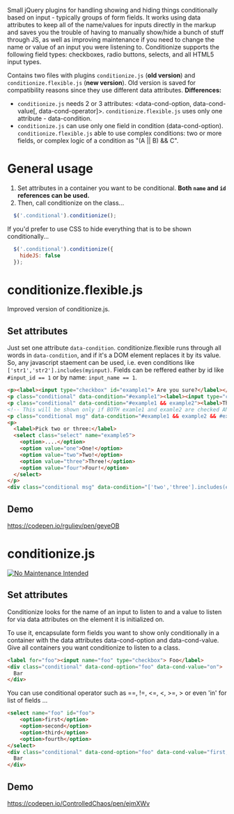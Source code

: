 Small jQuery plugins for handling showing and hiding things conditionally based on input - typically groups of form fields. It works using data attributes to keep all of the name/values for inputs directly in the markup and saves you the trouble of having to manually show/hide a bunch of stuff through JS, as well as improving maintenance if you need to change the name or value of an input you were listening to. Conditionize supports the following field types: checkboxes, radio buttons, selects, and all HTML5 input types.

Contains two files with plugins `conditionize.js` (__old version__) and `conditionize.flexible.js` (__new version__). Old version is saved for compatibility reasons since they use different data attributes. 
**Differences:**
- `conditionize.js` needs 2 or 3 attributes: <data-cond-option, data-cond-value[, data-cond-operator]>. `conditionize.flexible.js` uses only one attribute - data-condition.
- `conditionize.js` can use only one field in condition (data-cond-option). `conditionize.flexible.js` able to use complex conditions: two or more fields, or complex logic of a condition as "(A || B) && C".

# General usage
1. Set attributes in a container you want to be conditional.  **Both `name` and `id` references can be used.**
2. Then, call conditionize on the class...

```javascript
  $('.conditional').conditionize();
```

If you'd prefer to use CSS to hide everything that is to be shown conditionally...

```javascript
  $('.conditional').conditionize({
    hideJS: false
  });
```

# conditionize.flexible.js
Improved version of conditionize.js.

## Set attributes
Just set one attribute `data-condition`. conditionize.flexible runs through all words in `data-condition`, and if it's a DOM element replaces it by its value. So, any javascript staement can be used, i.e. even conditions like `['str1','str2'].includes(myinput)`. Fields can be reffered eather by id like `#input_id == 1` or by name: `input_name == 1`.

```html
<p><label><input type="checkbox" id="example1"> Are you sure?</label></p>
<p class="conditional" data-condition="#example1"><label><input type="checkbox" name="example2"> Really super sure?</label></p>
<p class="conditional" data-condition="#example1 && example2"><label>Then type "yay": </label><input type="text"     id="example3" placeholder="yay"></p>
<!-- This will be shown only if BOTH examle1 and examle2 are checked AND 'yay' typed in examle3 -->
<p class="conditional msg" data-condition="#example1 && example2 && #example3 == 'yay'"> Both are selected and YAY is typed!</p>
<p>
  <label>Pick two or three:</label>
  <select class="select" name="example5">
    <option>....</option>
    <option value="one">One!</option>
    <option value="two">Two!</option>
    <option value="three">Three!</option>
    <option value="four">Four!</option>
  </select>
</p>
<div class="conditional msg" data-condition="['two','three'].includes(example5)">See?! It works with selects!</div>
```

## Demo
https://codepen.io/rguliev/pen/geyeOB

# conditionize.js
[![No Maintenance Intended](http://unmaintained.tech/badge.svg)](http://unmaintained.tech/)

## Set attributes
Conditionize looks for the name of an input to listen to and a value to listen for via data attributes on the element it is initialized on.

To use it, encapsulate form fields you want to show only conditionally in a container with the data attributes data-cond-option and data-cond-value. Give all containers you want conditionize to listen to a class.

```html
<label for="foo"><input name="foo" type="checkbox"> Foo</label>
<div class="conditional" data-cond-option="foo" data-cond-value="on">
  Bar
</div>
```

You can use conditional operator such as ==, !=, <=, <, >=, > or even 'in' for list of fields ...

```html
<select name="foo" id="foo">
    <option>first</option>
    <option>second</option>
    <option>third</option>
    <option>fourth</option>
</select>
<div class="conditional" data-cond-option="foo" data-cond-value="first,third" data-cond-operator="in">
  Bar
</div>
```

## Demo
https://codepen.io/ControlledChaos/pen/ejmXWv
